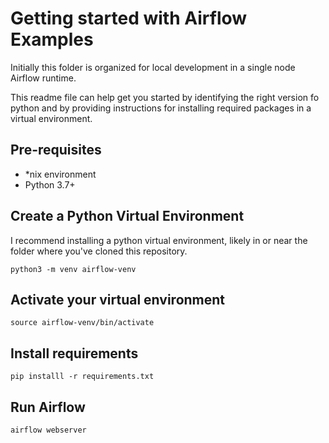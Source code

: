 # Getting started with Airflow Examples

Initially this folder is organized for local development in a single node Airflow runtime.

This readme file can help get you started by identifying the right version fo python and
by providing instructions for installing required packages in a virtual environment.

## Pre-requisites

* *nix environment
* Python 3.7+

## Create a Python Virtual Environment

I recommend installing a python virtual environment, likely in or near the folder where you've cloned this repository.

```python3 -m venv airflow-venv```

## Activate your virtual environment

```source airflow-venv/bin/activate```

## Install requirements

```pip installl -r requirements.txt```

## Run Airflow

```airflow webserver```


